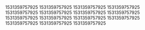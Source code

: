 1531359757925
1531359757925
1531359757925
1531359757925
1531359757925
1531359757925
1531359757925
1531359757925
1531359757925
1531359757925
1531359757925
1531359757925
1531359757925
1531359757925
1531359757925